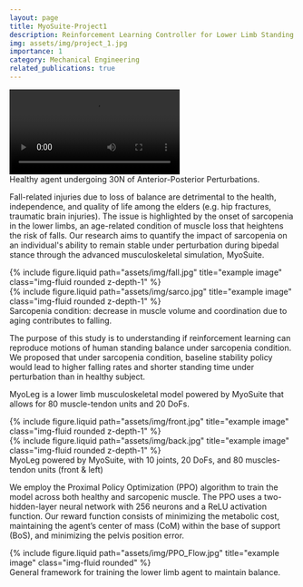 ```yaml
---
layout: page
title: MyoSuite-Project1
description: Reinforcement Learning Controller for Lower Limb Standing Balance
img: assets/img/project_1.jpg
importance: 1
category: Mechanical Engineering
related_publications: true
---
```

<div class="row justify-content-center">
    <div class="col-sm-8 mt-3 mt-md-0">
        <div class="embed-responsive embed-responsive-16by9">
            <video class="embed-responsive-item" controls>
                <source src="assets/img/Healthy_AP_30N.mp4" type="video/mp4">
                Your browser does not support the video tag.
            </video>
        </div>
    </div>
</div>
<div class="caption text-center">
    Healthy agent undergoing 30N of Anterior-Posterior Perturbations.
</div>


Fall-related injuries due to loss of balance are detrimental to the health, independence, and quality of life among the elders (e.g. hip fractures, traumatic brain injuries). The issue is highlighted by the onset of sarcopenia in the lower limbs, an age-related condition of muscle loss that heightens the risk of falls. Our research aims to quantify the impact of sarcopenia on an individual's ability to remain stable under perturbation during bipedal stance through the advanced musculoskeletal simulation, MyoSuite.

<div class="row justify-content-center">
    <div class="col-sm-3 mt-3 mt-md-0">
        {% include figure.liquid path="assets/img/fall.jpg" title="example image" class="img-fluid rounded z-depth-1" %}
    </div>
    <div class="col-sm-7 mt-3 mt-md-0">
        {% include figure.liquid path="assets/img/sarco.jpg" title="example image" class="img-fluid rounded z-depth-1" %}
    </div>
</div>
<div class="caption">
    Sarcopenia condition: decrease in muscle volume and coordination due to aging contributes to falling.
</div>


The purpose of this study is to understanding if reinforcement learning can reproduce motions of human standing balance under sarcopenia condition. We proposed that under sarcopenia condition, baseline stability policy would lead to higher falling rates and shorter standing time under perturbation than in healthy subject.

MyoLeg is a lower limb musculoskeletal model powered by MyoSuite that allows for 80 muscle-tendon units and 20 DoFs.

<div class="row justify-content-center">
    <div class="col-4 mt-3 mt-md-0">
        {% include figure.liquid path="assets/img/front.jpg" title="example image" class="img-fluid rounded z-depth-1" %}
    </div>
    <div class="col-4 mt-3 mt-md-0">
        {% include figure.liquid path="assets/img/back.jpg" title="example image" class="img-fluid rounded z-depth-1" %}
    </div>
</div>
<div class="caption">
    MyoLeg powered by MyoSuite, with 10 joints, 20 DoFs, and 80 muscles-tendon units (front & left)
</div>

We employ the Proximal Policy Optimization (PPO) algorithm to train the model across both healthy and sarcopenic muscle. The PPO uses a two-hidden-layer neural network with 256 neurons and a ReLU activation function. Our reward function consists of minimizing the metabolic cost, maintaining the agent’s center of mass (CoM) within the base of support (BoS), and minimizing the pelvis position error.

<div class="row justify-content-center">
    <div class="col-sm-8 mt-3 mt-md-0">
        {% include figure.liquid path="assets/img/PPO_Flow.jpg" title="example image" class="img-fluid rounded" %}
    </div>
</div>
<div class="caption">
    General framework for training the lower limb agent to maintain balance.
</div>
